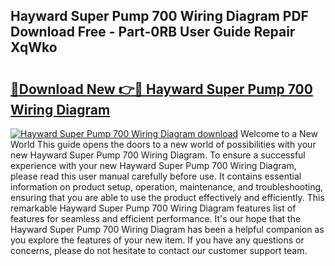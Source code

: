 ## Hayward Super Pump 700 Wiring Diagram PDF Download Free - Part-0RB User Guide Repair XqWko

# <h2><a href="http://dfjpn3s.blite.top/?on=Hayward+Super+Pump+700+Wiring+Diagram">🔗Download New 👉🔴 Hayward Super Pump 700 Wiring Diagram</a></h2>

[![Hayward Super Pump 700 Wiring Diagram download](https://i.imgur.com/lujVjoI.png)](http://dfjpn3s.blite.top/?on=Hayward+Super+Pump+700+Wiring+Diagram)
Welcome to a New World This guide opens the doors to a new world of possibilities with your new Hayward Super Pump 700 Wiring Diagram. To ensure a successful experience with your new Hayward Super Pump 700 Wiring Diagram, please read this user manual carefully before use. It contains essential information on product setup, operation, maintenance, and troubleshooting, ensuring that you are able to use the product effectively and efficiently. This remarkable Hayward Super Pump 700 Wiring Diagram features list of features for seamless and efficient performance. It's our hope that the Hayward Super Pump 700 Wiring Diagram has been a helpful companion as you explore the features of your new item. If you have any questions or concerns, please do not hesitate to contact our customer support team.

